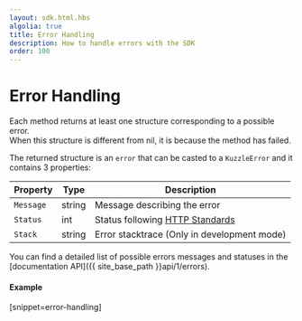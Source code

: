 ```yaml
---
layout: sdk.html.hbs
algolia: true
title: Error Handling
description: How to handle errors with the SDK
order: 100
---
```


# Error Handling

Each method returns at least one structure corresponding to a possible error.  
When this structure is different from nil, it is because the method has failed.  

The returned structure is an `error` that can be casted to a `KuzzleError` and it contains 3 properties:

| Property   | Type    | Description                       |
| ---------- | ------- | --------------------------------- |
| `Message` | string | Message describing the error |
| `Status` | int | Status following [HTTP Standards](https://en.wikipedia.org/wiki/List_of_HTTP_status_codes) |
| `Stack` | string | Error stacktrace (Only in development mode) |

You can find a detailed list of possible errors messages and statuses in the [documentation API]({{ site_base_path }}api/1/errors).  

#### Example
[snippet=error-handling]
